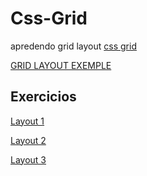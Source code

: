 # Css-Grid
apredendo grid layout
<a  href="https://gabrieel-marques-do-nascimento.github.io/Css-Grid/modulo-1/index.html"  >css grid</a>

<a href="https://gabrieel-marques-do-nascimento.github.io/Css-Grid/modulo-1/grid.html"  id= " " >GRID LAYOUT EXEMPLE</a> 

<h2> Exercicios</h2> 
<a href="https://gabrieel-marques-do-nascimento.github.io/Css-Grid/exercicios/layout-2.html"  id= " " >Layout 1</a> 

<a href=" "  id= " " >Layout 2</a> 

<a href="https://gabrieel-marques-do-nascimento.github.io/Css-Grid/exercicios/layout-3.html"  id= " " >Layout 3 </a> 





